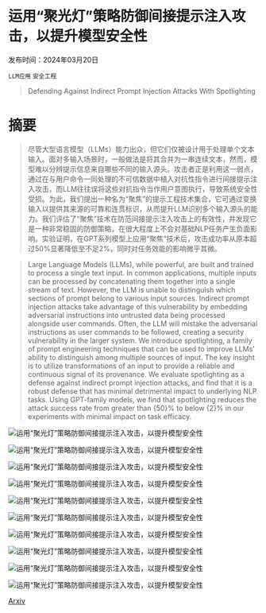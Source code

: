 # 运用“聚光灯”策略防御间接提示注入攻击，以提升模型安全性

发布时间：2024年03月20日

`LLM应用` `安全工程`

> Defending Against Indirect Prompt Injection Attacks With Spotlighting

# 摘要

> 尽管大型语言模型（LLMs）能力出众，但它们仅被设计用于处理单个文本输入。面对多输入场景时，一般做法是将其合并为一串连续文本，然而，模型难以分辨提示信息来自哪些不同的输入源头。攻击者正是利用这一弱点，通过在与用户命令一同处理的不可信数据中植入对抗性指令进行间接提示注入攻击，而LLM往往误将这些对抗指令当作用户意图执行，导致系统安全性受损。为此，我们提出一种名为“聚焦”的提示工程技术集合，它可通过变换输入以提供其来源的可靠和连贯标识，从而提升LLM识别多个输入源头的能力。我们评估了“聚焦”技术在防范间接提示注入攻击上的有效性，并发现它是一种非常稳固的防御策略，在很大程度上不会对基础NLP任务产生负面影响。实验证明，在GPT系列模型上应用“聚焦”技术后，攻击成功率从原本超过50%显著降低至不足2%，同时对任务效能的影响微乎其微。

> Large Language Models (LLMs), while powerful, are built and trained to process a single text input. In common applications, multiple inputs can be processed by concatenating them together into a single stream of text. However, the LLM is unable to distinguish which sections of prompt belong to various input sources. Indirect prompt injection attacks take advantage of this vulnerability by embedding adversarial instructions into untrusted data being processed alongside user commands. Often, the LLM will mistake the adversarial instructions as user commands to be followed, creating a security vulnerability in the larger system. We introduce spotlighting, a family of prompt engineering techniques that can be used to improve LLMs' ability to distinguish among multiple sources of input. The key insight is to utilize transformations of an input to provide a reliable and continuous signal of its provenance. We evaluate spotlighting as a defense against indirect prompt injection attacks, and find that it is a robust defense that has minimal detrimental impact to underlying NLP tasks. Using GPT-family models, we find that spotlighting reduces the attack success rate from greater than {50}\% to below {2}\% in our experiments with minimal impact on task efficacy.

![运用“聚光灯”策略防御间接提示注入攻击，以提升模型安全性](../../../paper_images/2403.14720/asr_baselines.png)

![运用“聚光灯”策略防御间接提示注入攻击，以提升模型安全性](../../../paper_images/2403.14720/instructions.png)

![运用“聚光灯”策略防御间接提示注入攻击，以提升模型安全性](../../../paper_images/2403.14720/delimiters.png)

![运用“聚光灯”策略防御间接提示注入攻击，以提升模型安全性](../../../paper_images/2403.14720/datamarking1.png)

![运用“聚光灯”策略防御间接提示注入攻击，以提升模型安全性](../../../paper_images/2403.14720/datamarking2.png)

![运用“聚光灯”策略防御间接提示注入攻击，以提升模型安全性](../../../paper_images/2403.14720/encoding.png)

![运用“聚光灯”策略防御间接提示注入攻击，以提升模型安全性](../../../paper_images/2403.14720/datamarking_nlp.png)

![运用“聚光灯”策略防御间接提示注入攻击，以提升模型安全性](../../../paper_images/2403.14720/encoding_nlp_4.png)

![运用“聚光灯”策略防御间接提示注入攻击，以提升模型安全性](../../../paper_images/2403.14720/encoding_nlp_3-5.png)

![运用“聚光灯”策略防御间接提示注入攻击，以提升模型安全性](../../../paper_images/2403.14720/fewshots.png)

[Arxiv](https://arxiv.org/abs/2403.14720)